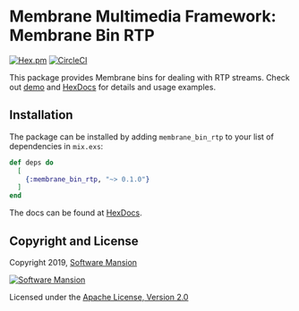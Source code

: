 # Membrane Multimedia Framework: Membrane Bin RTP

[![Hex.pm](https://img.shields.io/hexpm/v/membrane_bin_rtp.svg)](https://hex.pm/packages/membrane_bin_rtp)
[![CircleCI](https://circleci.com/gh/membraneframework/membrane-bin-rtp.svg?style=svg)](https://circleci.com/gh/membraneframework/membrane-bin-rtp)

This package provides Membrane bins for dealing with RTP streams. Check out [demo](https://github.com/membraneframework/membrane-demo/tree/master/rtp) and [HexDocs](https://hexdocs.pm/membrane_bin_rtp) for details and usage examples.

## Installation

The package can be installed by adding `membrane_bin_rtp` to your list of dependencies in `mix.exs`:

```elixir
def deps do
  [
    {:membrane_bin_rtp, "~> 0.1.0"}
  ]
end
```

The docs can be found at [HexDocs](https://hexdocs.pm/membrane_bin_rtp).

## Copyright and License

Copyright 2019, [Software Mansion](https://swmansion.com/?utm_source=git&utm_medium=readme&utm_campaign=membrane-element-tee)

[![Software Mansion](https://logo.swmansion.com/logo?color=white&variant=desktop&width=200&tag=membrane-github)](https://swmansion.com/?utm_source=git&utm_medium=readme&utm_campaign=membrane-element-tee)

Licensed under the [Apache License, Version 2.0](LICENSE)
